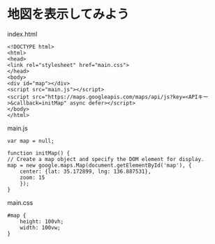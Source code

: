 # 地図を表示してみよう

index.html

    <!DOCTYPE html>
    <html>
    <head>
    <link rel="stylesheet" href="main.css">
    </head>
    <body>
    <div id="map"></div>
    <script src="main.js"></script>
    <script src="https://maps.googleapis.com/maps/api/js?key=<APIキー>&callback=initMap" async defer></script>
    </body>
    </html>

main.js

    var map = null;

    function initMap() {
    // Create a map object and specify the DOM element for display.
    map = new google.maps.Map(document.getElementById('map'), {
        center: {lat: 35.172899, lng: 136.887531},
        zoom: 15
        });
    }

main.css

    #map {
        height: 100vh;
        width: 100vw;
    }
